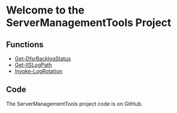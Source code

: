 # Welcome to the ServerManagementTools Project

## Functions

- [Get-DfsrBacklogStatus](en-US/Get-DfsrBacklogStatus.md)
- [Get-IISLogPath](en-US/Get-IISLogPath.md)
- [Invoke-LogRotation](en-US/Invoke-LogRotation.md)

## Code

The ServerManagementTools project code is on GitHub.


